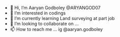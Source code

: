 - 👋 Hi, I’m Aaryan Godboley @ARYANGOD07
- 👀 I’m interested in codings
- 🌱 I’m currently learning Land surveying at part job
- 💞️ I’m looking to collaborate on ...
- 📫 How to reach me ... ig @aaryan.godboley

<!---
ARYANGOD07/ARYANGOD07 is a ✨ special ✨ repository because its `README.md` (this file) appears on your GitHub profile.
You can click the Preview link to take a look at your changes.
--->
